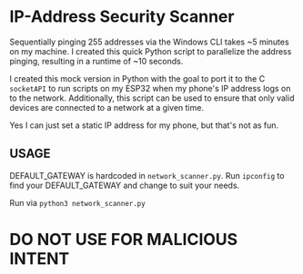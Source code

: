 # IP-Address Security Scanner
Sequentially pinging 255 addresses via the Windows CLI takes ~5 minutes on my machine. I created this quick Python script to parallelize the address pinging, resulting in a runtime of ~10 seconds.

I created this mock version in Python with the goal to port it to the C `socketAPI` to run scripts on my ESP32 when my phone's IP address logs on to the network. Additionally, this script can be used to ensure that only valid devices are connected to a network at a given time.

Yes I can just set a static IP address for my phone, but that's not as fun.

## USAGE
DEFAULT_GATEWAY is hardcoded in `network_scanner.py`. Run `ipconfig` to find your DEFAULT_GATEWAY and change to suit your needs.

Run via `python3 network_scanner.py`

# DO NOT USE FOR MALICIOUS INTENT
